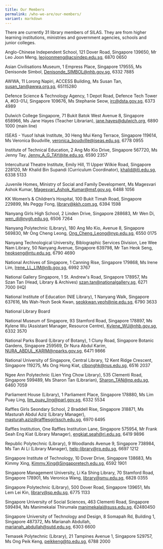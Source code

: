 ```yaml
---
title: Our Members
permalink: /who-we-are/our-members/
variant: markdown
---
```

There are currently 31 library members of SILAS. They are from higher learning institutions, ministries and government agencies, schools and junior colleges.


Anglo-Chinese Independent School,
121 Dover Road, Singapore 139650,
Mr Leo Joon Meng,
leojoonmeng@acsindep.edu.sg, 
6870 0650

Asian Civilisations Museum, 
1 Empress Place, Singapore 179555,
Ms Denisonde Simbol,
Denisonde_SIMBOL@nhb.gov.sg, 
6332 7885

AWWA,
11 Lorong Napiri, ACCESS Building,
Ms Susan Tan,
susan_tan@awwa.org.sg, 
65115280

Defence Science & Technology Agency, 1 Depot Road, Defence Tech Tower A, #03-01J, Singapore 109676,
Ms Stephanie Seow,
irc@dsta.gov.sg, 
6373 4989

Dulwich College Singapore,
71 Bukit Batok West Avenue 8,
Singapore 658966,
Ms Jane Hayes (Teacher Librarian),
jane.hayes@dulwich.org,
6890 1000 (main line)

ISEAS - Yusof Ishak Institute,
30 Heng Mui Keng Terrace, Singapore 119614, 
Ms Veronica Boudville,
veronica_boudville@iseas.edu.sg,
6778 0955

Institute of Technical Education, 
2 Ang Mo Kio Drive, Singapore 567720,
Ms Jenny Tay,
Jenny_A_G_TAY@ite.edu.sg,
6590 2357

Intercultural Theatre Institute, 
Emily Hill, 11 Upper Wilkie Road, Singapore 228120, 
Mr Khalid Bin Supandi (Curriculum Coordinator),
khalid@iti.edu.sg,
6338 5133

Juvenile Homes,
Ministry of Social and Family Development, 
Ms Magesvari Ashok Kumar, 
Magesvari_Ashok_Kumar@msf.gov.sg,
6488 1056

KK Women’s & Children’s Hospital,
100 Bukit Timah Road, Singapore 229899,
Ms Peggy Fong,
library@kkh.com.sg,
6394 1598

Nanyang Girls High School, 
2 Linden Drive, Singapore 288683, 
Mr Wen Di,
wen_di@nygh.edu.sg,
6506 7264

Nanyang Polytechnic (Library), 
180 Ang Mo Kio, Avenue 8, Singapore 569830, 
Mr Ong Cheng Leong,
Ong_Cheng_Leong@nyp.edu.sg,
6550 0175

Nanyang Technological University,
Biblographic Services Division, Lee Wee Nam Library, 
50 Nanyang Avenue, Singapore 639798,
Mr Tan Heok Seng,
heokseng@ntu.edu.sg,
6790 4690

National Archives of Singapore, 
1 Canning Rise, Singapore 179868, 
Ms Irene Lim,
Irene_LL_LIM@nlb.gov.sg,
6992 3767

National Gallery Singapore, 
1 St. Andrew's Road, Singapore 178957, 
Ms Szan Tan (Head, Library & Archives)
szan.tan@nationalgallery.sg,
6271 7000 (HQ)

National Institute of Education (NIE Library),
1 Nanyang Walk, Singapore 637616, 
Ms Wah-Yeoh Seok Kwan,
seokkwan.yeoh@nie.edu.sg, 
6790 3633

National Library Board

National Museum of Singapore,
93 Stamford Road, Singapore 178897, 
Ms Kylene Wu (Assistant Manager, Resource Centre),
Kylene_WU@nhb.gov.sg,
6332 3570

National Parks Board (Library of Botany), 
1 Cluny Road, Singapore Botanic Gardens, 
Singapore 259569,
Dr Nura Abdul Karim,
NURA_ABDUL_KARIM@nparks.gov.sg,
6471 9866

National University of Singapore, 
Central Library, 12 Kent Ridge Crescent, 
Singapore 119275, 
Ms Ong Hong Kiat,
clbonghk@nus.edu.sg,
6516 2037

Ngee Ann Polytechnic (Lien Ying Chow Library), 
535 Clementi Road, Singapore 599489, 
Ms Sharon Tan (Librarian),
Sharon_TAN@np.edu.sg, 
6460 7059

Parliament House (Library), 
1 Parliament Place, Singapore 178880,
Ms Lim Puay Ling,
lim_puay_ling@parl.gov.sg, 
6332 5534

Raffles Girls Seondary School,
2 Braddell Rise, Singapore 318871,
Ms Masturah Abdul Aziz (Library Manager), masturah.aziz@rafflesgirlssch.edu.sg,
6970 6495

Raffles Institution,
One Raffles Institution Lane, Singapore 575954,
Mr Frank Seah Eng Kiat (Library Manager),
engkiat.seah@ri.edu.sg, 
6419 9896

Republic Polytechnic (Library), 
9 Woodlands Avenue 9, Singapore 738984, 
Ms Tan Ai Li (Library Manager),
help-library@rp.edu.sg, 
6697 1212

Singapore Institute of Technology, 
10 Dover Drive, Singapore 138683, 
Ms Kimmy Xing,
Kimmy.Xing@Singaporetech.edu.sg,
6592 1901

Singapore Management University, 
Li Ka Shing Library, 70 Stamford Road, 
Singapore 178901, 
Ms Veronica Wang,
library@smu.edu.sg,
6828 0355

Singapore Polytechnic (Library), 
500 Dover Road, Singapore 139651,
Ms Lem Lei Kin,
library@sp.edu.sg, 
6775 1133

Singapore University of Social Sciences, 
463 Clementi Road, Singapore 599494, 
Ms Manimekalai Thirumala
manimekalai@suss.edu.sg, 
62480450
 
Singapore University of Technology and Design, 
8 Somapah Rd, Building 1, Singapore 487372, 
Ms Marianah Abdullah,
marianah_abdullah@sutd.edu.sg,
6303 6600

Temasek Polytechnic (Library),
21 Tampines Avenue 1, Singapore 529757, 
Ms Ong Peik Keng,
peikkeng@tp.edu.sg, 
6788 2000